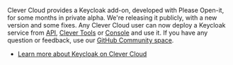 
Clever Cloud provides a Keycloak add-on, developed with Please Open-it, for some months in private alpha. We're releasing it publicly, with a new version and some fixes. Any Clever Cloud user can now deploy a Keycloak service from [API](/developers/api/), [Clever Tools](https://github.com/CleverCloud/clever-tools) or [Console](https://console.clever-cloud.com) and use it. If you have any question or feedback, use our [GitHub Community space](https://github.com/CleverCloud/Community/discussions/categories/keycloak).

- [Learn more about Keycloak on Clever Cloud](/developers/doc/addons/keycloak/)

